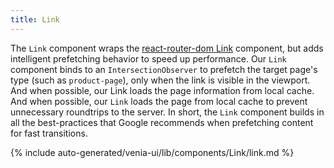 ```yaml
---
title: Link
---
```


The `Link` component wraps the [react-router-dom Link](https://knowbody.github.io/react-router-docs/api/Link.html) component, but adds intelligent prefetching behavior to speed up performance. Our `Link` component binds to an `IntersectionObserver` to prefetch the target page's type (such as `product-page`), only when the link is visible in the viewport. And when possible, our Link loads the page information from local cache. And when possible, our `Link` loads the page from local cache to prevent unnecessary roundtrips to the server. In short, the `Link` component builds in all the best-practices that Google recommends when prefetching content for fast transitions.

<!--
The reference doc content is generated automatically from the source code.
To update this section, update the doc blocks in the source code
-->

{% include auto-generated/venia-ui/lib/components/Link/link.md %}